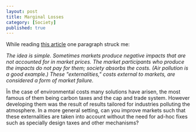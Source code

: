 ```yaml
---
layout: post
title: Marginal Losses
category: [Society]
published: true
---
```


While reading [this article](https://www.vox.com/energy-and-environment/2017/6/15/15796202/map-carbon-pricing-across-the-globe) one paragraph struck me: 

*The idea is simple. Sometimes markets produce negative impacts that are not accounted for in market prices. The market participants who produce the impacts do not pay for them; society absorbs the costs. (Air pollution is a good example.) These "externalities," costs external to markets, are considered a form of market failure.*

<!--excerpt ends here-->

Ĩn the case of environmental costs many solutions have arisen, the most famous of them being carbon taxes and the cap and trade system. However developing them was the result of results tailored for industries polluting the atmosphere. In a more general setting, can you improve markets such that these externalities are taken into account without the need for ad-hoc fixes such as specially design taxes and other mechanisms?